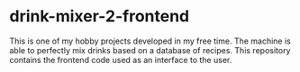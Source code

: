 # drink-mixer-2-frontend
This is one of my hobby projects developed in my free time.
The machine is able to perfectly mix drinks based on a database of recipes. 
This repository contains the frontend code used as an interface to the user.

